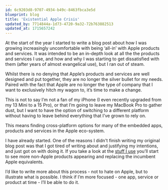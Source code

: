 ```yaml
---
id: 6c9203d8-9707-4934-b49c-8463fbca3e5d
blueprint: blog
title: 'Existential Apple Crisis'
updated_by: 7714844a-1d73-4720-9a32-72b763882513
updated_at: 1715657242
---
```

At the start of the year I started to write a blog post about how I was growing increasingly uncomfortable with being ‘all-in’ with Apple products and services. It was intended to be an in-depth look at all the the products and services I use, and how and why I was starting to get dissatisfied with them (after years of almost evangelical use), but I ran out of steam.

Whilst there is no denying that Apple’s products and services are well designed and put together, they are no longer the silver bullet for my needs. Paired with the fact that Apple are no longer the type of company that I want to exclusively hitch my wagon to, it’s time to make a change.

This is not to say I’m not a fan of my iPhone (I even recently upgraded from my 13 Mini to a 15 Pro), or that I’m going to leave my MacBook Pro to gather dust, but I want to have the option of switching to a different platform without having to leave behind everything that I’ve grown to rely on.

This means finding cross-platform options for many of the embedded apps, products and services in the Apple eco-system.

I have already started. One of the reasons I didn't finish writing my original blog post was that I got tired of writing about and justifying my intentions, and just got on with doing it. If you take a look at the [stuff I use](/uses) you’ll start to see more non-Apple products appearing and replacing the incumbent Apple equivalents.

I’d like to write more about this process - not to hate on Apple, but to illustrate what is possible. I think if I’m more focused - one app, service or product at time - I’ll be able to do it.